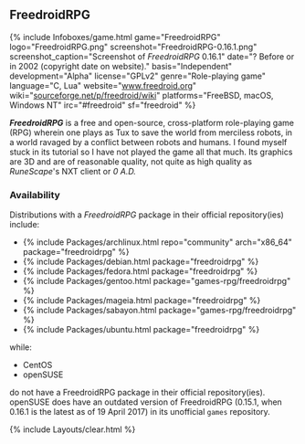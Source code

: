 ## FreedroidRPG
{% include Infoboxes/game.html game="FreedroidRPG" logo="FreedroidRPG.png" screenshot="FreedroidRPG-0.16.1.png" screenshot_caption="Screenshot of <i>FreedroidRPG</i> 0.16.1" date="? Before or in 2002 (copyright date on website)." basis="Independent" development="Alpha" license="GPLv2" genre="Role-playing game" language="C, Lua" website="<a href='http://www.freedroid.org/' link='_blank'>www.freedroid.org</a>" wiki="<a href='https://sourceforge.net/p/freedroid/wiki/Home/' link='_blank'>sourceforge.net/p/freedroid/wiki</a>" platforms="FreeBSD, macOS, Windows NT" irc="#freedroid" sf="freedroid" %}

***FreedroidRPG*** is a free and open-source, cross-platform role-playing game (RPG) wherein one plays as Tux to save the world from merciless robots, in a world ravaged by a conflict between robots and humans. I found myself stuck in its tutorial so I have not played the game all that much. Its graphics are 3D and are of reasonable quality, not quite as high quality as *RuneScape*'s NXT client or *0 A.D.*

### Availability
Distributions with a *FreedroidRPG* package in their official repository(ies) include:

* {% include Packages/archlinux.html repo="community" arch="x86_64" package="freedroidrpg" %}
* {% include Packages/debian.html package="freedroidrpg" %}
* {% include Packages/fedora.html package="freedroidrpg" %}
* {% include Packages/gentoo.html package="games-rpg/freedroidrpg" %}
* {% include Packages/mageia.html package="freedroidrpg" %}
* {% include Packages/sabayon.html package="games-rpg/freedroidrpg" %}
* {% include Packages/ubuntu.html package="freedroidrpg" %}

while:

* CentOS
* openSUSE

do not have a FreedroidRPG package in their official repository(ies). openSUSE does have an outdated version of FreedroidRPG (0.15.1, when 0.16.1 is the latest as of 19 April 2017) in its unofficial `games` repository.

{% include Layouts/clear.html %}
